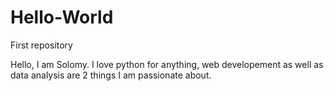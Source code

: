 # Hello-World
First repository

Hello, I am Solomy. I love python for anything, web developement as well as data analysis are 2 things I am passionate about.
